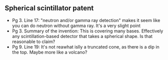 ## Spherical scintillator patent
- Pg 3. Line 17: "neutron and/or gamma ray detection" makes it seem like you can do neutron without gamma ray. It's a very slight point
- Pg 3. Summary of the invention: This is covering many bases. Effectively any scintillation-based detector that takes a spherical shape. Is that reasonable to claim?
- Pg 9. Line 19: It's not reawhat islly a truncated cone, as there is a dip in the top. Maybe more like a volcano?